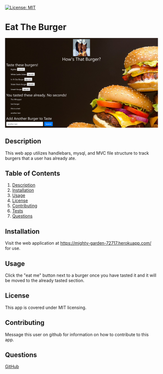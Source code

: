 [![License: MIT](https://img.shields.io/badge/License-MIT-yellow.svg)](https://opensource.org/licenses/MIT)
  # Eat The Burger
  ![](./screenshot.jpg)
  ## Description
  This web app utilizes handlebars, mysql, and MVC file structure to track burgers that a user has already ate.
  ## Table of Contents
  1. [Description](#description)
  2. [Installation](#installation)
  3. [Usage](#usage)
  4. [License](#license)
  5. [Contributing](#contributing)
  6. [Tests](#tests)
  7. [Questions](#questions)
  ## Installation
  Visit the web application at https://mighty-garden-72717.herokuapp.com/ for use.
  ## Usage
  Click the "eat me" button next to a burger once you have tasted it and it will be moved to the already tasted section.
  ## License
  This app is covered under MIT licensing.
  ## Contributing
  Message this user on github for information on how to contribute to this app.
      
  ## Questions
  [GitHub](http://github.com/D-Brewst)  
